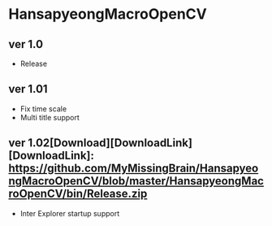 # HansapyeongMacroOpenCV
## ver 1.0
- Release

## ver 1.01
- Fix time scale
- Multi title support

## ver 1.02[Download][DownloadLink][DownloadLink]: https://github.com/MyMissingBrain/HansapyeongMacroOpenCV/blob/master/HansapyeongMacroOpenCV/bin/Release.zip
- Inter Explorer startup support
